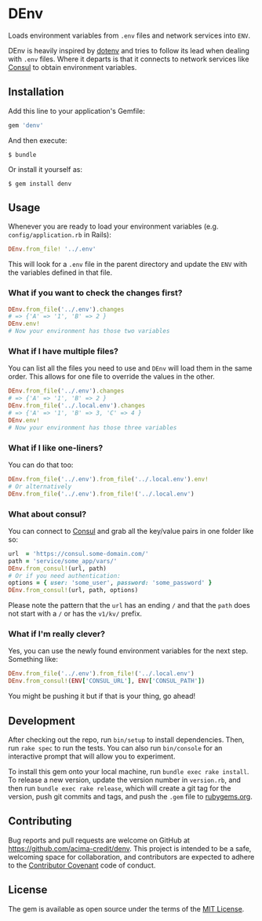 # DEnv

Loads environment variables from `.env` files and network services into `ENV`.

DEnv is heavily inspired by [dotenv](https://github.com/bkeepers/dotenv) 
and tries to follow its lead when dealing with `.env` files. 
Where it departs is that it connects to network services like [Consul](https://www.consul.io/)
to obtain environment variables.

## Installation

Add this line to your application's Gemfile:

```ruby
gem 'denv'
```

And then execute:

    $ bundle

Or install it yourself as:

    $ gem install denv

## Usage

Whenever you are ready to load your environment variables (e.g. `config/application.rb` in Rails):

```ruby
DEnv.from_file! '../.env'
```

This will look for a `.env` file in the parent directory and update the `ENV` with the variables defined in that file.
 
### What if you want to check the changes first?
  
```ruby
DEnv.from_file('../.env').changes
# => {'A' => '1', 'B' => 2 }
DEnv.env!
# Now your environment has those two variables
```

### What if I have multiple files?
 
You can list all the files you need to use and `DEnv` will load them in the same order. 
This allows for one file to override the values in the other.

```ruby
DEnv.from_file('../.env').changes
# => {'A' => '1', 'B' => 2 }
DEnv.from_file('../.local.env').changes
# => {'A' => '1', 'B' => 3, 'C' => 4 }
DEnv.env!
# Now your environment has those three variables
```

### What if I like one-liners?

You can do that too:

```ruby
DEnv.from_file('../.env').from_file('../.local.env').env!
# Or alternatively
DEnv.from_file('../.env').from_file!('../.local.env')
```
  
### What about consul?

You can connect to [Consul](https://www.consul.io/) and grab all the key/value pairs in one folder like so:

```ruby
url  = 'https://consul.some-domain.com/'
path = 'service/some_app/vars/'
DEnv.from_consul!(url, path)
# Or if you need authentication:
options = { user: 'some_user', password: 'some_password' }
DEnv.from_consul!(url, path, options)
```
Please note the pattern that the `url` has an ending `/` and  that the `path` does not start with a `/` 
or has the `v1/kv/` prefix.
  
### What if I'm really clever?
  
Yes, you can use the newly found environment variables for the next step. Something like:
 
```ruby
DEnv.from_file('../.env').from_file!('../.local.env')
DEnv.from_consul!(ENV['CONSUL_URL'], ENV['CONSUL_PATH'])
```

You might be pushing it but if that is your thing, go ahead! 

## Development

After checking out the repo, run `bin/setup` to install dependencies. Then, run `rake spec` to run the tests. 
You can also run `bin/console` for an interactive prompt that will allow you to experiment.

To install this gem onto your local machine, run `bundle exec rake install`. 
To release a new version, update the version number in `version.rb`, and then run `bundle exec rake release`, 
which will create a git tag for the version, push git commits and tags, and push the `.gem` file 
to [rubygems.org](https://rubygems.org).

## Contributing

Bug reports and pull requests are welcome on GitHub at https://github.com/acima-credit/denv. 
This project is intended to be a safe, welcoming space for collaboration, and contributors are expected 
to adhere to the [Contributor Covenant](http://contributor-covenant.org) code of conduct.


## License

The gem is available as open source under the terms of the [MIT License](http://opensource.org/licenses/MIT).


